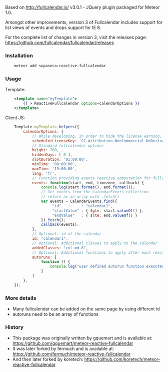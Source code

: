 Based on http://fullcalendar.io/ v3.0.1 -  JQuery plugin packaged for Meteor 1.0.

Amongst other improvements, version 3 of Fullcalendar includes support for list views of events and drops support for IE 8.

For the complete list of changes in version 3, visit the releases page:
https://github.com/fullcalendar/fullcalendar/releases

### Installation ###

```bash
    meteor add supaseca:reactive-fullcalendar
```

### Usage ###
Template:

```handlebars
    <template name="myTemplate">
        {{ > ReactiveFullcalendar options=calendarOptions }}
    </template>
```
    
Client JS:

```javascript
    Template.myTemplate.helpers({
        calendarOptions: {
            // While developing, in order to hide the license warning, use the following key
            schedulerLicenseKey: 'CC-Attribution-NonCommercial-NoDerivatives',
            // Standard fullcalendar options
            height: 700,
            hiddenDays: [ 0 ],
            slotDuration: '01:00:00',
            minTime: '08:00:00',
            maxTime: '19:00:00',
            lang: 'fr',
            // Function providing events reactive computation for fullcalendar plugin
            events: function(start, end, timezone, callback) {
                console.log(start.format(), end.format());
                // Get events from the CalendarEvents collection
                // return as an array with .fetch()
                var events = CalendarEvents.find({
                     "id"         : "calendar1",
                     "startValue" : { $gte: start.valueOf() },
                     "endValue"   : { $lte: end.valueOf() }
                }).fetch();
                callback(events);
            },
            // Optional: id of the calendar
            id: "calendar1",
            // Optional: Additional classes to apply to the calendar
            addedClasses: "col-md-8",
            // Optional: Additional functions to apply after each reactive events computation
            autoruns: [
                function () {
                    console.log("user defined autorun function executed!");
                }
            ]
        },
    });
```

### More details ###
- Many fullcalendar can be added on the same page by using different id
- autoruns need to be an array of functions


### History ###

- This package was originally written by gquemart and is available at:
https://github.com/gquemart/meteor-reactive-fullcalendar
- It was later forked by fermuch and is available at:
https://github.com/fermuch/meteor-reactive-fullcalendar
- And then later forked by koretech:
https://github.com/koretech/meteor-reactive-fullcalendar
